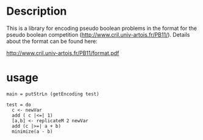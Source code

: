 Description
===========

This is a library for encoding pseudo boolean problems
in the format for the pseudo boolean competition 
(http://www.cril.univ-artois.fr/PB11/). Details about the 
format can be found here:

  http://www.cril.univ-artois.fr/PB11/format.pdf

usage
===


    main = putStrLn (getEncoding test)

    test = do
      c <- newVar
      add ( c |<=| 1)
      [a,b] <- replicateM 2 newVar
      add (c |>=| a + b)
      minimize(a - b)
